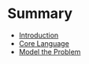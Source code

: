 # Summary

* [Introduction](README.md)
* [Core Language](core_language.md)
* [Model the Problem](model_the_problem.md)

